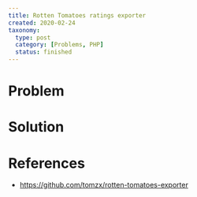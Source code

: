 ```yaml
---
title: Rotten Tomatoes ratings exporter
created: 2020-02-24
taxonomy:
  type: post
  category: [Problems, PHP]
  status: finished
---
```


# Problem

# Solution

# References
* https://github.com/tomzx/rotten-tomatoes-exporter
